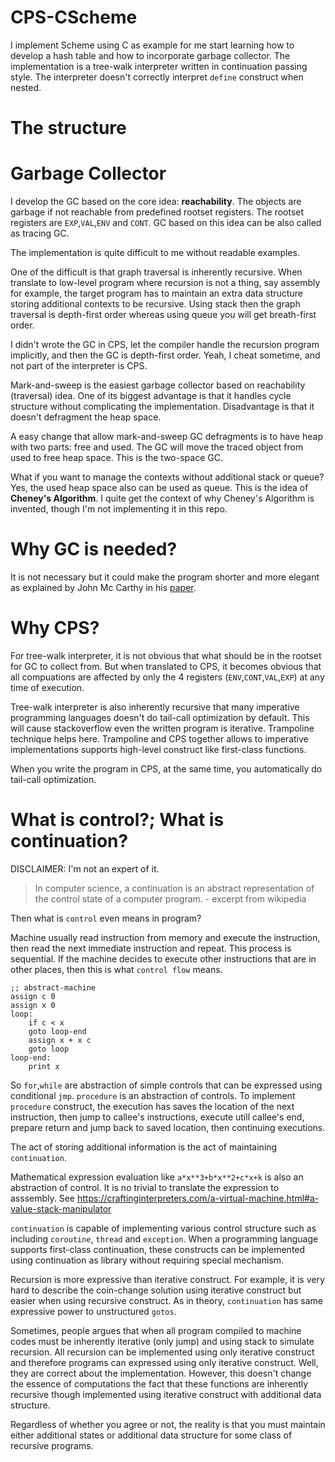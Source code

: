# CPS-CScheme
I implement Scheme using C as example for me  start learning how to develop a hash table and how to incorporate garbage collector. The implementation is a tree-walk interpreter written in continuation passing style. The interpreter doesn't correctly interpret `define` construct when nested.

# The structure


# Garbage Collector
I develop the GC based on the core idea: **reachability**. The objects are garbage if not reachable from predefined rootset registers. The rootset registers are `EXP`,`VAL`,`ENV` and `CONT`. GC based on this idea can be also called as tracing GC.


The implementation is quite difficult to me without readable examples. 

One of the difficult is that graph traversal is inherently recursive. When translate to low-level program where recursion is not a thing, say assembly for example, the target program has to maintain an extra data structure storing additional contexts to be recursive. Using stack then the graph traversal is depth-first order whereas using queue you will get breath-first order. 

I didn't wrote the GC in CPS, let the compiler handle the recursion program implicitly, and then the GC is depth-first order. Yeah, I cheat sometime, and not part of the interpreter is CPS.

Mark-and-sweep is the easiest garbage collector based on reachability (traversal) idea. One of its biggest advantage is that it handles cycle structure without complicating the implementation. Disadvantage is that it doesn't defragment the heap space.

A easy change that allow mark-and-sweep GC defragments is to have heap with two parts: free and used. The GC will move the traced object from used to free heap space. This is the two-space GC. 

What if you want to manage the contexts without additional stack or queue? Yes, the used heap space also can be used as queue. This is the idea of **Cheney's Algorithm**. I quite get the context of why Cheney's Algorithm is invented, though I'm not implementing it in this repo.

# Why GC is needed?
It is not necessary but it could make the program shorter and more elegant as explained by John Mc Carthy in his [paper](http://jmc.stanford.edu/articles/lisp.html).

# Why CPS?
For tree-walk interpreter, it is not obvious that what should be in the rootset for GC to collect from. But when translated to CPS, it becomes obvious that all compuations are affected by only the 4 registers (`ENV`,`CONT`,`VAL`,`EXP`) at any time of execution.

Tree-walk interpreter is also inherently recursive that many imperative programming languages doesn't do tail-call optimization by default. This will cause stackoverflow even the written program is iterative. Trampoline technique helps here. Trampoline and CPS together allows to imperative implementations supports high-level construct like first-class functions.

When you write the program in CPS, at the same time, you automatically do tail-call optimization.

# What is control?; What is continuation?
DISCLAIMER: I'm not an expert of it.

> In computer science, a continuation is an abstract representation of the control state of a computer program. 
> \- excerpt from wikipedia

Then what is `control` even means in program?

Machine usually read instruction from memory and execute the instruction, then read the next immediate instruction and repeat. This process is sequential. If the machine decides to execute other instructions that are in other places, then this is what `control flow` means.
```
;; abstract-machine
assign c 0
assign x 0
loop:
    if c < x
    goto loop-end
    assign x + x c
    goto loop
loop-end:
    print x
```
So `for`,`while` are abstraction of simple controls that can be expressed using conditional `jmp`. `procedure` is an abstraction of controls. To implement `procedure` construct, the execution has saves the location of the next instruction, then jump to callee's instructions, execute utill callee's end, prepare return and jump back to saved location, then continuing executions. 

The act of storing additional information is the act of maintaining `continuation`.

Mathematical expression evaluation like `a*x**3+b*x**2+c*x+k` is also an abstraction of control. It is no trivial to translate the expression to asssembly. See https://craftinginterpreters.com/a-virtual-machine.html#a-value-stack-manipulator

`continuation` is capable of implementing various control structure such as including `coroutine`, `thread` and `exception`. When a programming language supports first-class continuation, these constructs can be implemented using continuation as library without requiring special mechanism.

Recursion is more expressive than iterative construct. For example, it is very hard to describe the coin-change solution using iterative construct but easier when using recursive construct. As in theory, `continuation` has same expressive power to unstructured `gotos`. 

Sometimes, people argues that when all program compiled to machine codes must be inherently iterative (only jump) and using stack to simulate recursion. All recursion can be implemented using only iterative construct and therefore programs can expressed using only iterative construct. Well, they are correct about the implementation. However, this doesn't change the essence of computations the fact that these functions are inherently recursive though implemented using iterative construct with additional data structure. 

Regardless of whether you agree or not, the reality is that you must maintain either additional states or additional data structure for some class of recursive programs.
